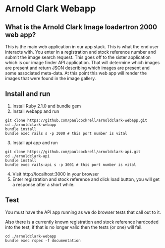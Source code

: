 # Arnold Clark Webapp

What is the Arnold Clark Image loadertron 2000 web app?
-------------------------------------------------------

This is the main web application in our app stack. This is what the end user interacts with. You enter in a registration and stock reference number and submit the image search request. This goes off to the sister application which is our image finder API application. That will determine which images are present and return JSON describing which images are present and some associated meta-data. At this point this web app will render the images that were found in the image gallery.

Install and run
---------------

1. Install Ruby 2.1.0 and bundle gem
2. Install webapp and run
```shell
git clone https://github.com/paulcockrell/arnoldclark-webapp.git
cd ./arnoldclark-webapp
bundle install
bundle exec rails s -p 3000 # this port number is vital
```

3. Install api app and run
```shell
git clone https://github.com/paulcockrell/arnoldclark-api.git
cd ./arnoldclark-api
bundle install
bundle exec rails-api s -p 3001 # this port number is vital
```

4. Visit http://localhost:3000 in your browser
5. Enter registration and stock reference and click load button, you will get a response after a short while.

Test
----

You must have the API app running as we do browser tests that call out to it.

Also there is a currently known registration and stock reference hardcoded into the test, if that is no longer valid then the tests (or one) will fail.

```shell
cd ./arnoldclark-webapp
bundle exec rspec -f documentation
```
